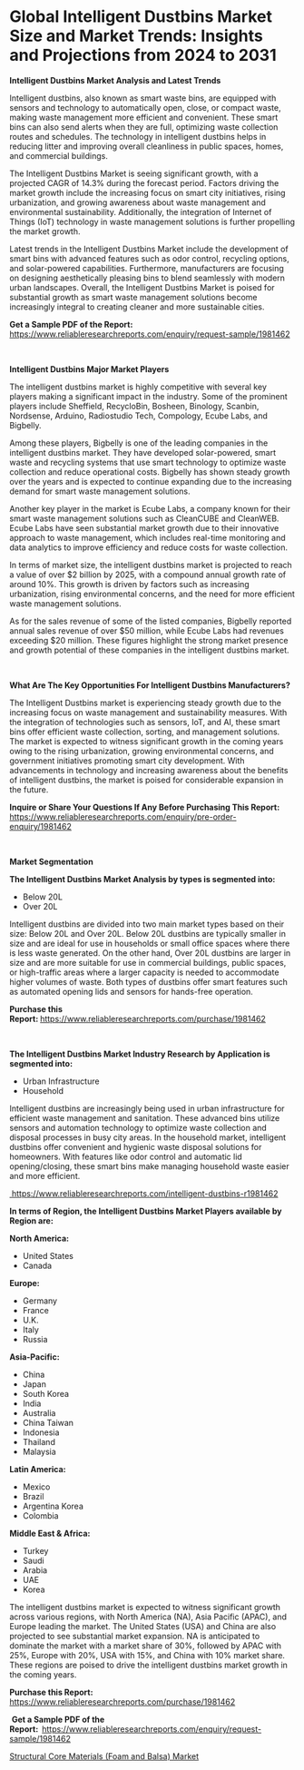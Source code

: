 <p><h1>Global Intelligent Dustbins Market Size and Market Trends: Insights and Projections from 2024 to 2031</h1></p><p><strong>Intelligent Dustbins Market Analysis and Latest Trends</strong></p>
<p><p>Intelligent dustbins, also known as smart waste bins, are equipped with sensors and technology to automatically open, close, or compact waste, making waste management more efficient and convenient. These smart bins can also send alerts when they are full, optimizing waste collection routes and schedules. The technology in intelligent dustbins helps in reducing litter and improving overall cleanliness in public spaces, homes, and commercial buildings.</p><p>The Intelligent Dustbins Market is seeing significant growth, with a projected CAGR of 14.3% during the forecast period. Factors driving the market growth include the increasing focus on smart city initiatives, rising urbanization, and growing awareness about waste management and environmental sustainability. Additionally, the integration of Internet of Things (IoT) technology in waste management solutions is further propelling the market growth.</p><p>Latest trends in the Intelligent Dustbins Market include the development of smart bins with advanced features such as odor control, recycling options, and solar-powered capabilities. Furthermore, manufacturers are focusing on designing aesthetically pleasing bins to blend seamlessly with modern urban landscapes. Overall, the Intelligent Dustbins Market is poised for substantial growth as smart waste management solutions become increasingly integral to creating cleaner and more sustainable cities.</p></p>
<p><strong>Get a Sample PDF of the Report:&nbsp;</strong> <a href="https://www.reliableresearchreports.com/enquiry/request-sample/1981462">https://www.reliableresearchreports.com/enquiry/request-sample/1981462</a></p>
<p>&nbsp;</p>
<p><strong>Intelligent Dustbins Major Market Players</strong></p>
<p><p>The intelligent dustbins market is highly competitive with several key players making a significant impact in the industry. Some of the prominent players include Sheffield, RecycloBin, Bosheen, Binology, Scanbin, Nordsense, Arduino, Radiostudio Tech, Compology, Ecube Labs, and Bigbelly.</p><p>Among these players, Bigbelly is one of the leading companies in the intelligent dustbins market. They have developed solar-powered, smart waste and recycling systems that use smart technology to optimize waste collection and reduce operational costs. Bigbelly has shown steady growth over the years and is expected to continue expanding due to the increasing demand for smart waste management solutions.</p><p>Another key player in the market is Ecube Labs, a company known for their smart waste management solutions such as CleanCUBE and CleanWEB. Ecube Labs have seen substantial market growth due to their innovative approach to waste management, which includes real-time monitoring and data analytics to improve efficiency and reduce costs for waste collection.</p><p>In terms of market size, the intelligent dustbins market is projected to reach a value of over $2 billion by 2025, with a compound annual growth rate of around 10%. This growth is driven by factors such as increasing urbanization, rising environmental concerns, and the need for more efficient waste management solutions.</p><p>As for the sales revenue of some of the listed companies, Bigbelly reported annual sales revenue of over $50 million, while Ecube Labs had revenues exceeding $20 million. These figures highlight the strong market presence and growth potential of these companies in the intelligent dustbins market.</p></p>
<p>&nbsp;</p>
<p><strong>What Are The Key Opportunities For Intelligent Dustbins Manufacturers?</strong></p>
<p><p>The Intelligent Dustbins market is experiencing steady growth due to the increasing focus on waste management and sustainability measures. With the integration of technologies such as sensors, IoT, and AI, these smart bins offer efficient waste collection, sorting, and management solutions. The market is expected to witness significant growth in the coming years owing to the rising urbanization, growing environmental concerns, and government initiatives promoting smart city development. With advancements in technology and increasing awareness about the benefits of intelligent dustbins, the market is poised for considerable expansion in the future.</p></p>
<p><strong>Inquire or Share Your Questions If Any Before Purchasing This Report:</strong> <a href="https://www.reliableresearchreports.com/enquiry/pre-order-enquiry/1981462">https://www.reliableresearchreports.com/enquiry/pre-order-enquiry/1981462</a></p>
<p>&nbsp;</p>
<p><strong>Market Segmentation</strong></p>
<p><strong>The Intelligent Dustbins Market Analysis by types is segmented into:</strong></p>
<p><ul><li>Below 20L</li><li>Over 20L</li></ul></p>
<p><p>Intelligent dustbins are divided into two main market types based on their size: Below 20L and Over 20L. Below 20L dustbins are typically smaller in size and are ideal for use in households or small office spaces where there is less waste generated. On the other hand, Over 20L dustbins are larger in size and are more suitable for use in commercial buildings, public spaces, or high-traffic areas where a larger capacity is needed to accommodate higher volumes of waste. Both types of dustbins offer smart features such as automated opening lids and sensors for hands-free operation.</p></p>
<p><strong>Purchase this Report:&nbsp;</strong><a href="https://www.reliableresearchreports.com/purchase/1981462">https://www.reliableresearchreports.com/purchase/1981462</a></p>
<p>&nbsp;</p>
<p><strong>The Intelligent Dustbins Market Industry Research by Application is segmented into:</strong></p>
<p><ul><li>Urban Infrastructure</li><li>Household</li></ul></p>
<p><p>Intelligent dustbins are increasingly being used in urban infrastructure for efficient waste management and sanitation. These advanced bins utilize sensors and automation technology to optimize waste collection and disposal processes in busy city areas. In the household market, intelligent dustbins offer convenient and hygienic waste disposal solutions for homeowners. With features like odor control and automatic lid opening/closing, these smart bins make managing household waste easier and more efficient.</p></p>
<p><a href="https://www.reliableresearchreports.com/intelligent-dustbins-r1981462">&nbsp;https://www.reliableresearchreports.com/intelligent-dustbins-r1981462</a></p>
<p><strong>In terms of Region, the Intelligent Dustbins Market Players available by Region are:</strong></p>
<p>
    <p> <strong> North America: </strong>
        <ul>
            <li>United States</li>
            <li>Canada</li>
        </ul>
        </p> 
    <p> <strong> Europe: </strong>
        <ul>
            <li>Germany</li>
            <li>France</li>
            <li>U.K.</li>
            <li>Italy</li>
            <li>Russia</li>
        </ul>
        </p> 
    <p> <strong> Asia-Pacific: </strong>
        <ul>
            <li>China</li>
            <li>Japan</li>
            <li>South Korea</li>
            <li>India</li>
            <li>Australia</li>
            <li>China Taiwan</li>
            <li>Indonesia</li>
            <li>Thailand</li>
            <li>Malaysia</li>
        </ul>
        </p> 
    <p> <strong> Latin America: </strong>
        <ul>
            <li>Mexico</li>
            <li>Brazil</li>
            <li>Argentina Korea</li>
            <li>Colombia</li>
        </ul>
        </p> 
    <p> <strong> Middle East & Africa: </strong>
        <ul>
            <li>Turkey</li>
            <li>Saudi</li>
            <li>Arabia</li>
            <li>UAE</li>
            <li>Korea</li>
        </ul>
    </p>
    </p>
<p><p>The intelligent dustbins market is expected to witness significant growth across various regions, with North America (NA), Asia Pacific (APAC), and Europe leading the market. The United States (USA) and China are also projected to see substantial market expansion. NA is anticipated to dominate the market with a market share of 30%, followed by APAC with 25%, Europe with 20%, USA with 15%, and China with 10% market share. These regions are poised to drive the intelligent dustbins market growth in the coming years.</p></p>
<p><strong>Purchase this Report: </strong><a href="https://www.reliableresearchreports.com/purchase/1981462">https://www.reliableresearchreports.com/purchase/1981462</a></p>
<p>&nbsp;<strong>Get a Sample PDF of the Report:&nbsp;&nbsp;</strong><a href="https://www.reliableresearchreports.com/enquiry/request-sample/1981462">https://www.reliableresearchreports.com/enquiry/request-sample/1981462</a></p>
<p><strong></strong></p>
<p><p><a href="https://sudsy-motorcycle-bbc.notion.site/Structural-Core-Materials-Foam-and-Balsa-Market-Size-Reveals-the-Best-Marketing-Channels-In-Global-83394d0c43b24f87850c94efa7ef4575">Structural Core Materials (Foam and Balsa) Market</a></p></p>